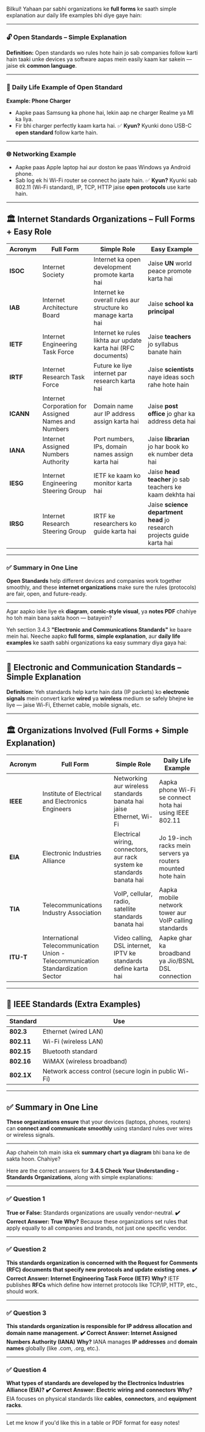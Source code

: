 Bilkul! Yahaan par sabhi organizations ke **full forms** ke saath simple explanation aur daily life examples bhi diye gaye hain:

---

### 🔓 **Open Standards – Simple Explanation**

**Definition:**
Open standards wo rules hote hain jo sab companies follow karti hain taaki unke devices ya software aapas mein easily kaam kar sakein — jaise ek **common language**.

---

### 📱 **Daily Life Example of Open Standard**

**Example: Phone Charger**

* Aapke paas Samsung ka phone hai, lekin aap ne charger Realme ya MI ka liya.
* Fir bhi charger perfectly kaam karta hai.
  ✅ **Kyun?** Kyunki dono USB-C **open standard** follow karte hain.

---

### 🌐 **Networking Example**

* Aapke paas Apple laptop hai aur doston ke paas Windows ya Android phone.
* Sab log ek hi Wi-Fi router se connect ho jaate hain.
  ✅ **Kyun?** Kyunki sab 802.11 (Wi-Fi standard), IP, TCP, HTTP jaise **open protocols** use karte hain.

---

## 🏛️ **Internet Standards Organizations – Full Forms + Easy Role**

| Acronym   | Full Form                                           | Simple Role                                                   | Easy Example                                                           |
| --------- | --------------------------------------------------- | ------------------------------------------------------------- | ---------------------------------------------------------------------- |
| **ISOC**  | Internet Society                                    | Internet ka open development promote karta hai                | Jaise **UN** world peace promote karta hai                             |
| **IAB**   | Internet Architecture Board                         | Internet ke overall rules aur structure ko manage karta hai   | Jaise **school ka principal**                                          |
| **IETF**  | Internet Engineering Task Force                     | Internet ke rules likhta aur update karta hai (RFC documents) | Jaise **teachers** jo syllabus banate hain                             |
| **IRTF**  | Internet Research Task Force                        | Future ke liye internet par research karta hai                | Jaise **scientists** naye ideas soch rahe hote hain                    |
| **ICANN** | Internet Corporation for Assigned Names and Numbers | Domain name aur IP address assign karta hai                   | Jaise **post office** jo ghar ka address deta hai                      |
| **IANA**  | Internet Assigned Numbers Authority                 | Port numbers, IPs, domain names assign karta hai              | Jaise **librarian** jo har book ko ek number deta hai                  |
| **IESG**  | Internet Engineering Steering Group                 | IETF ke kaam ko monitor karta hai                             | Jaise **head teacher** jo sab teachers ke kaam dekhta hai              |
| **IRSG**  | Internet Research Steering Group                    | IRTF ke researchers ko guide karta hai                        | Jaise **science department head** jo research projects guide karta hai |

---

### ✅ Summary in One Line

**Open Standards** help different devices and companies work together smoothly, and these **internet organizations** make sure the rules (protocols) are fair, open, and future-ready.

---

Agar aapko iske liye ek **diagram**, **comic-style visual**, ya **notes PDF** chahiye ho toh main bana sakta hoon — batayein?



Yeh section 3.4.3 **"Electronic and Communications Standards"** ke baare mein hai. Neeche aapko **full forms**, **simple explanation**, aur **daily life examples** ke saath sabhi organizations ka easy summary diya gaya hai:

---

## 📡 **Electronic and Communication Standards – Simple Explanation**

**Definition:**
Yeh standards help karte hain data (IP packets) ko **electronic signals** mein convert karke **wired** ya **wireless** medium se safely bhejne ke liye — jaise Wi-Fi, Ethernet cable, mobile signals, etc.

---

## 🏛️ **Organizations Involved (Full Forms + Simple Explanation)**

| Acronym   | Full Form                                                                        | Simple Role                                                            | Daily Life Example                                         |
| --------- | -------------------------------------------------------------------------------- | ---------------------------------------------------------------------- | ---------------------------------------------------------- |
| **IEEE**  | Institute of Electrical and Electronics Engineers                                | Networking aur wireless standards banata hai jaise Ethernet, Wi-Fi     | Aapka phone Wi-Fi se connect hota hai using IEEE 802.11    |
| **EIA**   | Electronic Industries Alliance                                                   | Electrical wiring, connectors, aur rack system ke standards banata hai | Jo 19-inch racks mein servers ya routers mounted hote hain |
| **TIA**   | Telecommunications Industry Association                                          | VoIP, cellular, radio, satellite standards banata hai                  | Aapka mobile network tower aur VoIP calling standards      |
| **ITU-T** | International Telecommunication Union - Telecommunication Standardization Sector | Video calling, DSL internet, IPTV ke standards define karta hai        | Aapke ghar ka broadband ya Jio/BSNL DSL connection         |

---

## 📶 IEEE Standards (Extra Examples)

| Standard   | Use                                                   |
| ---------- | ----------------------------------------------------- |
| **802.3**  | Ethernet (wired LAN)                                  |
| **802.11** | Wi-Fi (wireless LAN)                                  |
| **802.15** | Bluetooth standard                                    |
| **802.16** | WiMAX (wireless broadband)                            |
| **802.1X** | Network access control (secure login in public Wi-Fi) |

---

## ✅ Summary in One Line

**These organizations ensure** that your devices (laptops, phones, routers) can **connect and communicate smoothly** using standard rules over wires or wireless signals.

---

Aap chahein toh main iska ek **summary chart ya diagram** bhi bana ke de sakta hoon. Chahiye?



Here are the correct answers for **3.4.5 Check Your Understanding - Standards Organizations**, along with simple explanations:

---

### ✅ **Question 1**

**True or False:** Standards organizations are usually vendor-neutral.
**✔️ Correct Answer: True**
**Why?** Because these organizations set rules that apply equally to all companies and brands, not just one specific vendor.

---

### ✅ **Question 2**

**This standards organization is concerned with the Request for Comments (RFC) documents that specify new protocols and update existing ones.**
**✔️ Correct Answer: Internet Engineering Task Force (IETF)**
**Why?** IETF publishes **RFCs** which define how internet protocols like TCP/IP, HTTP, etc., should work.

---

### ✅ **Question 3**

**This standards organization is responsible for IP address allocation and domain name management.**
**✔️ Correct Answer: Internet Assigned Numbers Authority (IANA)**
**Why?** IANA manages **IP addresses** and **domain names** globally (like .com, .org, etc.).

---

### ✅ **Question 4**

**What types of standards are developed by the Electronics Industries Alliance (EIA)?**
**✔️ Correct Answer: Electric wiring and connectors**
**Why?** EIA focuses on physical standards like **cables**, **connectors**, and **equipment racks**.

---

Let me know if you'd like this in a table or PDF format for easy notes!

